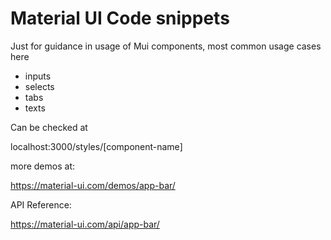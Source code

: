 # Material UI Code snippets 

Just for guidance in usage of Mui components, most common usage cases here

- inputs
- selects
- tabs
- texts 


Can be checked at 

localhost:3000/styles/[component-name]



more demos at: 

https://material-ui.com/demos/app-bar/

API Reference: 

https://material-ui.com/api/app-bar/
